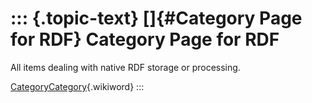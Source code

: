 ::: {.topic-text}
[]{#Category Page for RDF} Category Page for RDF
================================================

All items dealing with native RDF storage or processing.

[CategoryCategory](http://wikis.openlinksw.com:80/dataspace/owiki/wiki/OATWikiWeb/CategoryCategory){.wikiword}
:::
